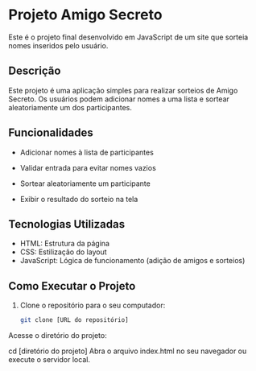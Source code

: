 # Projeto Amigo Secreto

Este é o projeto final desenvolvido em JavaScript de um site que sorteia nomes inseridos pelo usuário.

## Descrição

Este projeto é uma aplicação simples para realizar sorteios de Amigo Secreto. Os usuários podem adicionar nomes a uma lista e sortear aleatoriamente um dos participantes.

## Funcionalidades

- Adicionar nomes à lista de participantes

- Validar entrada para evitar nomes vazios

- Sortear aleatoriamente um participante

- Exibir o resultado do sorteio na tela
  
## Tecnologias Utilizadas

- HTML: Estrutura da página
- CSS: Estilização do layout
- JavaScript: Lógica de funcionamento (adição de amigos e sorteios)

## Como Executar o Projeto

1. Clone o repositório para o seu computador:
   ```bash
   git clone [URL do repositório]
Acesse o diretório do projeto:

cd [diretório do projeto]
Abra o arquivo index.html no seu navegador ou execute o servidor local.

